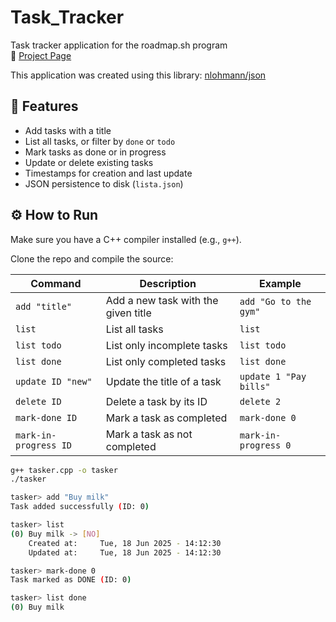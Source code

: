 # Task_Tracker

Task tracker application for the roadmap.sh program  
🔗 [Project Page](https://roadmap.sh/projects/task-tracker)

This application was created using this library: [nlohmann/json](https://github.com/nlohmann/json)

## 🧠 Features

- Add tasks with a title
- List all tasks, or filter by `done` or `todo`
- Mark tasks as done or in progress
- Update or delete existing tasks
- Timestamps for creation and last update
- JSON persistence to disk (`lista.json`)

## ⚙️ How to Run

Make sure you have a C++ compiler installed (e.g., `g++`).

Clone the repo and compile the source:

| Command               | Description                         | Example                |
| --------------------- | ----------------------------------- | ---------------------- |
| `add "title"`         | Add a new task with the given title | `add "Go to the gym"`  |
| `list`                | List all tasks                      | `list`                 |
| `list todo`           | List only incomplete tasks          | `list todo`            |
| `list done`           | List only completed tasks           | `list done`            |
| `update ID "new"`     | Update the title of a task          | `update 1 "Pay bills"` |
| `delete ID`           | Delete a task by its ID             | `delete 2`             |
| `mark-done ID`        | Mark a task as completed            | `mark-done 0`          |
| `mark-in-progress ID` | Mark a task as not completed        | `mark-in-progress 0`   |


```bash
g++ tasker.cpp -o tasker
./tasker

tasker> add "Buy milk"
Task added successfully (ID: 0)

tasker> list
(0) Buy milk -> [NO]
    Created at:     Tue, 18 Jun 2025 - 14:12:30
    Updated at:     Tue, 18 Jun 2025 - 14:12:30

tasker> mark-done 0
Task marked as DONE (ID: 0)

tasker> list done
(0) Buy milk
 
